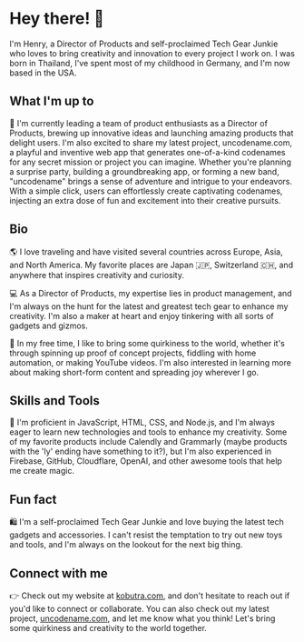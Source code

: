 # Hey there! 👋
I'm Henry, a Director of Products and self-proclaimed Tech Gear Junkie who loves to bring creativity and innovation to every project I work on. I was born in Thailand, I've spent most of my childhood in Germany, and I'm now based in the USA.

## What I'm up to
🚀 I'm currently leading a team of product enthusiasts as a Director of Products, brewing up innovative ideas and launching amazing products that delight users. I'm also excited to share my latest project, uncodename.com, a playful and inventive web app that generates one-of-a-kind codenames for any secret mission or project you can imagine. Whether you're planning a surprise party, building a groundbreaking app, or forming a new band, "uncodename" brings a sense of adventure and intrigue to your endeavors. With a simple click, users can effortlessly create captivating codenames, injecting an extra dose of fun and excitement into their creative pursuits.

## Bio
🌎 I love traveling and have visited several countries across Europe, Asia, and North America. My favorite places are Japan 🇯🇵, Switzerland 🇨🇭, and anywhere that inspires creativity and curiosity.

💻 As a Director of Products, my expertise lies in product management, and I'm always on the hunt for the latest and greatest tech gear to enhance my creativity. I'm also a maker at heart and enjoy tinkering with all sorts of gadgets and gizmos.

🎉 In my free time, I like to bring some quirkiness to the world, whether it's through spinning up proof of concept projects, fiddling with home automation, or making YouTube videos. I'm also interested in learning more about making short-form content and spreading joy wherever I go.

## Skills and Tools
🚀 I'm proficient in JavaScript, HTML, CSS, and Node.js, and I'm always eager to learn new technologies and tools to enhance my creativity. Some of my favorite products include Calendly and Grammarly (maybe products with the 'ly' ending have something to it?), but I'm also experienced in Firebase, GitHub, Cloudflare, OpenAI, and other awesome tools that help me create magic.

## Fun fact
🛍️ I'm a self-proclaimed Tech Gear Junkie and love buying the latest tech gadgets and accessories. I can't resist the temptation to try out new toys and tools, and I'm always on the lookout for the next big thing.

## Connect with me
👉 Check out my website at [kobutra.com](https://kobutra.com), and don't hesitate to reach out if you'd like to connect or collaborate. You can also check out my latest project, [uncodename.com](https://uncodename.com), and let me know what you think! Let's bring some quirkiness and creativity to the world together.
